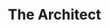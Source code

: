---
title: "The Architect"
year: 2023
rating: 3
stars: "★★★"
rewatched: false
permalink: "the-architect-2023-1"
watched_on: 2023-08-11
---